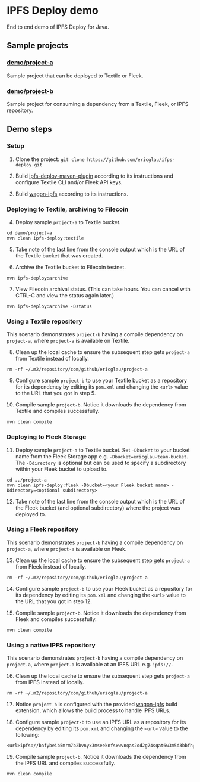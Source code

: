 # IPFS Deploy demo

End to end demo of IPFS Deploy for Java.

## Sample projects

### [demo/project-a](demo/project-a)
Sample project that can be deployed to Textile or Fleek.

### [demo/project-b](demo/project-b)
Sample project for consuming a dependency from a Textile, Fleek, or IPFS repository.

## Demo steps

### Setup

1. Clone the project: `git clone https://github.com/ericglau/ifps-deploy.git`

2. Build [ipfs-deploy-maven-plugin](../ipfs-deploy-maven-plugin) according to its instructions and configure Textile CLI and/or Fleek API keys.

3. Build [wagon-ipfs](../wagon-ipfs) according to its instructions.

### Deploying to Textile, archiving to Filecoin

4. Deploy sample `project-a` to Textile bucket.

```
cd demo/project-a
mvn clean ipfs-deploy:textile
```

5. Take note of the last line from the console output which is the URL of the Textile bucket that was created.

6. Archive the Textile bucket to Filecoin testnet.

```
mvn ipfs-deploy:archive
```

7. View Filecoin archival status. (This can take hours. You can cancel with CTRL-C and view the status again later.)

```
mvn ipfs-deploy:archive -Dstatus
```

### Using a Textile repository

This scenario demonstrates `project-b` having a compile dependency on `project-a`, where `project-a` is available on Textile.

8. Clean up the local cache to ensure the subsequent step gets `project-a` from Textile instead of locally.

```
rm -rf ~/.m2/repository/com/github/ericglau/project-a
```

9. Configure sample `project-b` to use your Textile bucket as a repository for its dependency by editing its `pom.xml` and changing the `<url>` value to the URL that you got in step 5.

10. Compile sample `project-b`. Notice it downloads the dependency from Textile and compiles successfully.

```
mvn clean compile
```

### Deploying to Fleek Storage

11. Deploy sample `project-a` to Textile bucket.  Set `-Dbucket` to your bucket name from the Fleek Storage app e.g. `-Dbucket=ericglau-team-bucket`.  The `-Ddirectory` is optional but can be used to specify a subdirectory within your Fleek bucket to upload to.

```
cd ../project-a
mvn clean ipfs-deploy:fleek -Dbucket=<your Fleek bucket name> -Ddirectory=<optional subdirectory>
```

12. Take note of the last line from the console output which is the URL of the Fleek bucket (and optional subdirectory) where the project was deployed to.

### Using a Fleek repository

This scenario demonstrates `project-b` having a compile dependency on `project-a`, where `project-a` is available on Fleek.

13. Clean up the local cache to ensure the subsequent step gets `project-a` from Fleek instead of locally.

```
rm -rf ~/.m2/repository/com/github/ericglau/project-a
```

14. Configure sample `project-b` to use your Fleek bucket as a repository for its dependency by editing its `pom.xml` and changing the `<url>` value to the URL that you got in step 12.

15. Compile sample `project-b`. Notice it downloads the dependency from Fleek and compiles successfully.

```
mvn clean compile
```

### Using a native IPFS repository

This scenario demonstrates `project-b` having a compile dependency on `project-a`, where `project-a` is available at an IPFS URL e.g. `ipfs://`.

16. Clean up the local cache to ensure the subsequent step gets `project-a` from IPFS instead of locally.

```
rm -rf ~/.m2/repository/com/github/ericglau/project-a
```

17. Notice `project-b` is configured with the provided [wagon-ipfs](../wagon-ipfs) build extension, which allows the build process to handle IPFS URLs.

18. Configure sample `project-b` to use an IPFS URL as a repository for its dependency by editing its `pom.xml` and changing the `<url>` value to the following:
```
<url>ipfs://bafybeib5mrm7b2bvnyx3mseeknfsxwvnqas2od2g74sqat6w3m5d3bbfhy</url>
```

19. Compile sample `project-b`. Notice it downloads the dependency from the IPFS URL and compiles successfully.

```
mvn clean compile
```
